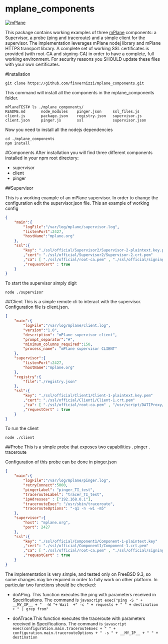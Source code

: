 mplane_components
=================

[![mPlane](http://www.ict-mplane.eu/sites/default/files//public/mplane_final_256x_0.png)](http://www.ict-mplane.eu/)


This package contains working examples of three [mPlane](http://www.ict-mplane.eu/) components: a Supervisor, a probe (ping and traceroute) and a simple client for the supervisor. 
The implementation leverages mPlane nodej library and mPlane HTTPS transport library.
A complete set of working SSL certificates is provided (with root-CA and signing-CA) in order to have a complete, full working environment. 
For security reasons you SHOULD update these files with your own certificates.

#Installation

```git clone https://github.com/finvernizzi/mplane_components.git```

This command will install all the components in the mplane_components folder.

```
mPlaneTEST# ls ./mplane_components/
README.md       node_modules    pinger.json     ssl_files.js
client.js       package.json    registry.json   supervisor.js
client.json     pinger.js       ssl             supervisor.json
```

Now you need to install all the nodejs dependencies
```
cd ./mplane_components
npm install
```


#Components
After installation you will find three different components installed in your npm root directory:

- supervisor
- client
- pinger
    
##Supervisor
    
This is a working example of an mPlane supervisor. In order to change the configuration edit the supervisor.json file.
This an example of working config

```json
{
    "main":{
        "logFile":"/var/log/mplane/supervisor.log",
        "listenPort":2427,
        "hostName":"mplane.org"
    },
    "ssl":{
        "key": "./ssl/official/Supervisor2/Supervisor-2-plaintext.key.pem"
        ,"cert": "./ssl/official/Supervisor2/Supervisor-2.crt.pem"
        ,"ca": [ "./ssl/official/root-ca.pem" , "./ssl/official/signing-ca.pem" ]
        ,"requestCert" : true
    }
}
```

To start the supervisor simply digit
```
node ./supervisor
```

##Client
This is a simple remote cli to interact with the supervisor.
Configuration file is client.json.
```json
{
    "main":{
        "logFile":"/var/log/mplane/client.log",
        "version":"1.0",
        "description": "mPlane supervisor client",
        "prompt_separator":"#",
        "minimum_columns_required":150,
        "process_name": "mPlane supervisor CLIENT"
    },
    "supervisor":{
        "listenPort":2427,
        "hostName":"mplane.org"
    },
    "registry":{
        "file":"./registry.json"
    },
    "ssl":{
        "key": "./ssl/official/Client1/Client-1-plaintext.key.pem"
        ,"cert": "./ssl/official/Client1/Client-1.crt.pem"
        ,"ca": [ "./ssl/official/root-ca.pem" , "/usr/script/DATIProxy/ssl/official/signing-ca.pem" ]
        ,"requestCert" : true
    }
}
```

To run the client
```
node ./client
```

##Probe
This is a simple probe that exposes two capabilities
    . pinger
    . traceroute

Configuration of this probe can be done in pinger.json
 
```json
{
    "main":{
        "logFile":"/var/log/mplane/pinger.log",
        "retryConnect":5000,
        "pingerLabel": "pinger_TI_test",
        "tracerouteLabel": "tracer_TI_test",
        "ipAdresses" : ["192.168.0.1"],
        "tracerouteExec": "/usr/sbin/traceroute",
        "tracerouteOptions": "-q1 -n -w1 -m5"
    },
    "supervisor":{
        "host": "mplane.org",
        "port": 2427
    },
    "ssl":{
        "key": "./ssl/official/Component1/Component-1-plaintext.key"
        ,"cert": "./ssl/official/Component1/Component-1.crt.pem"
        ,"ca": [ "./ssl/official/root-ca.pem" , "./ssl/official/signing-ca.pem" ]
        ,"requestCert" : true
    }
}
```

The implementation is very simple, and tested only on FreeBSD 9.3, so some changes may be required in order to fully work on other platform.
In particular two functions should be checked:
- doAPing. This function executes the ping with parameters received in Specifications. The command is 
       ```javascript exec("ping -S " + __MY_IP__ + "  -W "+ Wait  +" -c " + requests + " " + destination  + " | grep from"```
    
- doATrace.This function executes the traceroute with parameters received in Specifications. The command is 
        ```javascript exec(configuration.main.tracerouteExec + " " + configuration.main.tracerouteOptions + " -s " + __MY_IP__ + " " + destination```
         
         